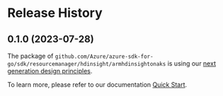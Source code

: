 # Release History

## 0.1.0 (2023-07-28)

The package of `github.com/Azure/azure-sdk-for-go/sdk/resourcemanager/hdinsight/armhdinsightonaks` is using our [next generation design principles](https://azure.github.io/azure-sdk/general_introduction.html).

To learn more, please refer to our documentation [Quick Start](https://aka.ms/azsdk/go/mgmt).